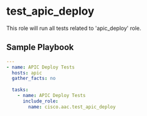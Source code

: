 # test_apic_deploy

This role will run all tests related to 'apic_deploy' role.

## Sample Playbook

```yaml
---
- name: APIC Deploy Tests
  hosts: apic
  gather_facts: no
 
  tasks:
    - name: APIC Deploy Tests
      include_role:
        name: cisco.aac.test_apic_deploy
```
